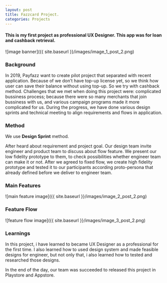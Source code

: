 ```yaml
---
layout: post
title: Fazzcard Project.
categories: Projects
---
```


#### This is my first project as professional UX Designer. This app was for loan and cashback retrieval.

![image banner]({{ site.baseurl }}/images/image_1_post_2.png)

### Background

In 2019, Payfazz want to create pilot project that separated with recent application. Because of we don’t have top-up license yet, so we think how user can save their balance without using top-up. So we try with cashback method. Challenges that we met when doing this project were: complicated bussiness process; because there were so many merchants that join bussiness with us, and various campaign programs made it more complicated for us. During the progress, we have done various design sprints and technical meeting to align requirements and flows in application.

### Method

We use **Design Sprint** method.

After heard about requirement and project goal. Our design team invite engineer and product team to discuss about flow feature. We present our low fidelity prototype to them, to check possibilities whether engineer team can make it or not.
After we agreed to fixed flow, we create high fidelity prototype and tested it to our participants according proto-persona that already defined before we deliver to engineer team.

### Main Features

![main feature image]({{ site.baseurl }}/images/image_2_post_2.png)

### Feature Flow

![feature flow image]({{ site.baseurl }}/images/image_3_post_2.png)

### Learnings

In this project, i have learned to became UX Designer as a professional for the first time. I also learned how to used design system and made feasible designs for engineer, but not only that, i also learned how to tested and researched those designs.

In the end of the day, our team was succeeded to released this project in Playstore and Appstore.
